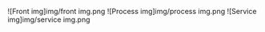 ![Front img]img/front img.png
![Process img]img/process img.png
![Service img]img/service img.png


